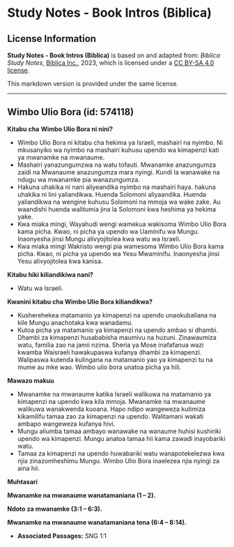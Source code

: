 # Study Notes - Book Intros (Biblica)

## License Information

**Study Notes - Book Intros (Biblica)** is based on and adapted from: _Biblica Study Notes_, [Biblica Inc.](https://www.biblica.com/), 2023, which is licensed under a [CC BY-SA 4.0 license](https://creativecommons.org/licenses/by-sa/4.0/legalcode.en).

This markdown version is provided under the same license.



--------------------------------

## Wimbo Ulio Bora (id: 574118)

**Kitabu cha** **Wimbo Ulio Bora ni nini?**

* Wimbo Ulio Bora ni kitabu cha hekima ya Israeli, mashairi na nyimbo. Ni mkusanyiko wa nyimbo na mashairi kuhusu upendo wa kimapenzi kati ya mwanamke na mwanaume.
* Mashairi yanazungumzwa na watu tofauti. Mwanamke anazungumza zaidi na Mwanaume anazungumza mara nyingi. Kundi la wanawake na ndugu wa mwanamke pia wanazungumza.
* Hakuna uhakika ni nani aliyeandika nyimbo na mashairi haya. hakuna uhakika ni lini yaliandikwa. Huenda Solomoni aliyaandika. Huenda yaliandikwa na wengine kuhusu Solomoni na mmoja wa wake zake. Au waandishi huenda walitumia jina la Solomoni kwa heshima ya hekima yake.
* Kwa miaka mingi, Wayahudi wengi wamekua wakisoma Wimbo Ulio Bora kama picha. Kwao, ni picha ya upendo wa Uaminifu wa Mungu. Inaonyesha jinsi Mungu alivyojitolea kwa watu wa Israeli.
* Kwa miaka mingi Wakristo wengi pia wamesoma Wimbo Ulio Bora kama picha. Kwao, ni picha ya upendo wa Yesu Mwaminifu. Inaonyesha jinsi Yesu alivyojitolea kwa kanisa.

**Kitabu hiki kiliandikiwa nani?**

* Watu wa Israeli.

**Kwanini kitabu cha Wimbo Ulio Bora kiliandikwa?**

* Kusherehekea matamanio ya kimapenzi na upendo unaokubaliana na kile Mungu anachotaka kwa wanadamu.
* Kutoa picha ya matamanio ya kimapenzi na upendo ambao si dhambi. Dhambi za kimapenzi husababisha maumivu na huzuni. Zinawaumiza watu, familia zao na jamii nzima. Sheria ya Mose inafafanua wazi kwamba Waisraeli hawakupaswa kufanya dhambi za kimapenzi. Walipaswa kutenda kulingana na matamanio yao ya kimapenzi tu na mume au mke wao. Wimbo ulio bora unatoa picha ya hili.

**Mawazo makuu**

* Mwanamke na mwanaume katika Israeli walikuwa na matamanio ya kimapenzi na upendo kwa kila mmoja. Mwanamke na mwanaume walikuwa wanakwenda kuoana. Hapo ndipo wangeweza kutimiza kikamilifu tamaa zao za kimapenzi na upendo. Walitamani wakati ambapo wangeweza kufanya hivi.
* Mungu aliumba tamaa ambayo wanawake na wanaume huhisi kushiriki upendo wa kimapenzi. Mungu anatoa tamaa hii kama zawadi inayobariki watu.
* Tamaa za kimapenzi na upendo huwabariki watu wanapotekelezwa kwa njia zinazomheshimu Mungu. Wimbo Ulio Bora inaelezea njia nyingi za aina hii.

**Muhtasari**

**Mwanamke na mwanaume wanatamaniana (1 – 2\).**

**Ndoto za mwanamke (3:1 – 6:3\).**

**Mwanamke na mwanaume wanatamaniana tena (6:4 – 8:14\).**

* **Associated Passages:** SNG 1:1

